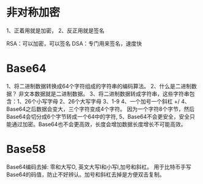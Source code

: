 # 非对称加密

1、正着用就是加密，
2、反正用就是签名

RSA：可以加密，可以签名
DSA：专门用来签名，速度快

# Base64

1、将二进制数据转换成64个字符组成的字符串的编码算法。
2、什么是二进制数据？
  非文本数据就是二进制数据。
3、将二进制数据转成字符串，这些字符串包含：1、26个小写字母 2、26个大写字母 3、1-9 4、一个加号一个斜杠 +/
4、Base64之后数据会变大，三个字符变成4个字符。
 因为一个字符8个字节，然后Base64会切分成6个字节转成一个64中的字符,
5、Base64不会更安全，安全只能通过加密。Base64也不会更高效，长度会增加数据长度增长不可能高效。

# Base58
Base64编码去掉: 零和大写O, 英文大写I和小写l,加号和斜杠。
用于比特币手写Base64的码值，防止不好辨认。加号和斜杠去掉是方便双击复制。
